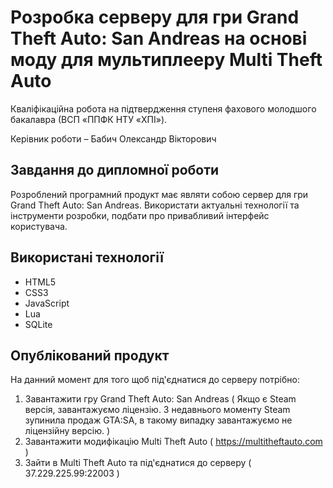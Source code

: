 # Розробка серверу для гри Grand Theft Auto: San Andreas на основі моду для мультиплееру Multi Theft Auto
Кваліфікаційна робота на підтвердження ступеня фахового молодшого бакалавра (ВСП «ППФК НТУ «ХПІ»).

Керівник роботи – Бабич Олександр Вікторович

## Завдання до дипломної роботи

Розроблений програмний продукт має являти собою сервер для гри Grand Theft Auto: San Andreas. Використати актуальні технології та інструменти розробки, подбати про привабливий інтерфейс користувача.

## Використані технології

* HTML5
* CSS3
* JavaScript
* Lua
* SQLite

## Опублікований продукт
На данний момент для того щоб під'єднатися до серверу потрібно:
1. Завантажити гру Grand Theft Auto: San Andreas ( Якщо є Steam версія, завантажуємо ліцензію. З недавнього моменту Steam зупинила продаж GTA:SA, в такому випадку завантажуємо не ліцензійну версію. )
2. Завантажити модифікацію Multi Theft Auto ( https://multitheftauto.com )
3. Зайти в Multi Theft Auto та під'єднатися до серверу ( 37.229.225.99:22003 )
